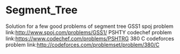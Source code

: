 # Segment_Tree
Solution for a few good problems of segment tree
GSS1 spoj problem link:http://www.spoj.com/problems/GSS1/
PSHTY codechef problem link:https://www.codechef.com/problems/PSHTRG
380 C codeforces problem link:http://codeforces.com/problemset/problem/380/C
